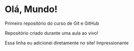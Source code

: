# Olá, Mundo!
 Primeiro repositório do curso de Git e GitHub

Repositório criado durante uma aula ao vivo!

Essa linha eu adicionei diretamente no site! Impressionante
